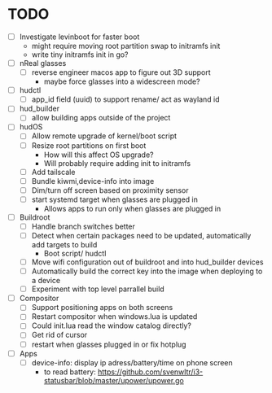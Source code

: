 # TODO
- [ ] Investigate levinboot for faster boot
    - might require moving root partition swap to initramfs init
    - write tiny initramfs init in go?
- [ ] nReal glasses
    - [ ] reverse engineer macos app to figure out 3D support
        - maybe force glasses into a widescreen mode?
- [ ] hudctl
    - [ ] app_id field (uuid) to support rename/ act as wayland id
- [ ] hud_builder
    - [ ] allow building apps outside of the project
- [ ] hudOS
    - [ ] Allow remote upgrade of kernel/boot script
    - [ ] Resize root partitions on first boot
        - How will this affect OS upgrade?
        - Will probably require adding init to initramfs
    - [ ] Add tailscale
    - [ ] Bundle kiwmi,device-info into image
    - [ ] Dim/turn off screen based on proximity sensor
    - [ ] start systemd target when glasses are plugged in
        - Allows apps to run only when glasses are plugged in
- [ ] Buildroot
    - [ ] Handle branch switches better
    - [ ] Detect when certain packages need to be updated, automatically add targets to build
        - Boot script/ hudctl
    - [ ] Move wifi configuration out of buildroot and into hud_builder devices
    - [ ] Automatically build the correct key into the image when deploying to a device
    - [ ] Experiment with top level parrallel build
- [ ] Compositor
    - [ ] Support positioning apps on both screens
    - [ ] Restart compositor when windows.lua is updated
    - [ ] Could init.lua read the window catalog directly?
    - [ ] Get rid of cursor
    - [ ] restart when glasses plugged in or fix hotplug
- [ ] Apps
    - [ ] device-info: display ip adress/battery/time on phone screen
        - to read battery: https://github.com/svenwltr/i3-statusbar/blob/master/upower/upower.go